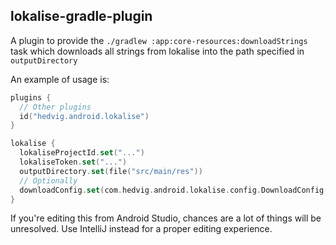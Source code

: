 ## lokalise-gradle-plugin

A plugin to provide the `./gradlew :app:core-resources:downloadStrings` task which downloads all strings
from lokalise into the path specified in `outputDirectory`

An example of usage is:

```kotlin
plugins {
  // Other plugins
  id("hedvig.android.lokalise")
}

lokalise {
  lokaliseProjectId.set("...")
  lokaliseToken.set("...")
  outputDirectory.set(file("src/main/res"))
  // Optionally
  downloadConfig.set(com.hedvig.android.lokalise.config.DownloadConfig())
}

```

If you're editing this from Android Studio, chances are a lot of things will be unresolved. Use
IntelliJ instead for a proper editing experience.